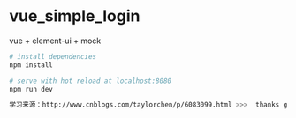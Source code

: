 # vue_simple_login
vue + element-ui + mock

``` bash
# install dependencies
npm install

# serve with hot reload at localhost:8080
npm run dev

学习来源：http://www.cnblogs.com/taylorchen/p/6083099.html >>>  thanks github!
